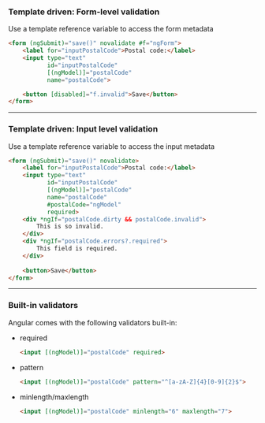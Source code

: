 ### Template driven: Form-level validation

Use a template reference variable to access the form metadata 

```html
<form (ngSubmit)="save()" novalidate #f="ngForm">
    <label for="inputPostalCode">Postal code:</label>
    <input type="text" 
           id="inputPostalCode" 
           [(ngModel)]="postalCode" 
           name="postalCode">

    <button [disabled]="f.invalid">Save</button>
</form>
```

---

### Template driven: Input level validation

Use a template reference variable to access the input metadata

```html
<form (ngSubmit)="save()" novalidate>
    <label for="inputPostalCode">Postal code:</label>
    <input type="text" 
	       id="inputPostalCode" 
		   [(ngModel)]="postalCode"
		   name="postalCode" 
		   #postalCode="ngModel"
		   required>
	<div *ngIf="postalCode.dirty && postalCode.invalid">
		This is so invalid.
	</div>
	<div *ngIf="postalCode.errors?.required">
		This field is required.
	</div>
		
    <button>Save</button>
</form>
```

<!-- .element class="small" -->

---

### Built-in validators

Angular comes with the following validators built-in: 

* required
  ```html
  <input [(ngModel)]="postalCode" required>
  ```
* pattern
  ```html
  <input [(ngModel)]="postalCode" pattern="^[a-zA-Z]{4}[0-9]{2}$">
  ```
* minlength/maxlength
  ```html
  <input [(ngModel)]="postalCode" minlength="6" maxlength="7">
  ```
